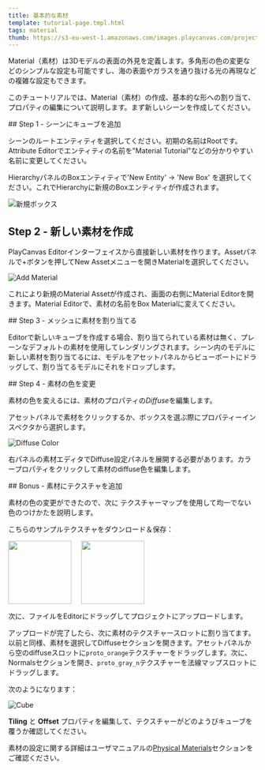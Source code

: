 ```yaml
---
title: 基本的な素材
template: tutorial-page.tmpl.html
tags: material
thumb: https://s3-eu-west-1.amazonaws.com/images.playcanvas.com/projects/12/186/KM6GIE-image-75.jpg
---
```


Material（素材）は3Dモデルの表面の外見を定義します。多角形の色の変更などのシンプルな設定も可能ですし、海の表面やガラスを通り抜ける光の再現などの複雑な設定もできます。

このチュートリアルでは、Material（素材）の作成、基本的な形への割り当て、プロパティの編集について説明します。まず新しいシーンを作成してください。

## Step 1 - シーンにキューブを追加

シーンのルートエンティティを選択してください。初期の名前はRootです。Attribute Editorでエンティティの名前を"Material Tutorial"などの分かりやすい名前に変更してください。

HierarchyパネルのBoxエンティティで'New Entity' -> 'New Box' を選択してください。これでHierarchyに新規のBoxエンティティが作成されます。

![新規ボックス][1]

## Step 2 - 新しい素材を作成

PlayCanvas Editorインターフェイスから直接新しい素材を作ります。Assetパネルで+ボタンを押してNew Assetメニューを開きMaterialを選択してください。

![Add Material][2]

これにより新規のMaterial Assetが作成され、画面の右側にMaterial Editorを開きます。Material Editorで、素材の名前をBox Materialに変えてください。

## Step 3 - メッシュに素材を割り当てる

Editorで新しいキューブを作成する場合、割り当てられている素材は無く、プレーンなデフォルトの素材を使用してレンダリングされます。シーン内のモデルに新しい素材を割り当てるには、モデルをアセットパネルからビューポートにドラッグして、割り当てるモデルにそれをドロップします。

## Step 4 - 素材の色を変更

素材の色を変えるには、素材のプロパティの*Diffuse*を編集します。

アセットパネルで素材をクリックするか、ボックスを選ぶ際にプロパティーインスペクタから選択します。

![Diffuse Color][4]

右パネルの素材エディタでDiffuse設定パネルを展開する必要があります。カラープロパティをクリックして素材のdiffuse色を編集します。

## Bonus - 素材にテクスチャを追加

素材の色の変更ができたので、次に テクスチャーマップを使用して均一でない色のつけかたを説明します。

こちらのサンプルテクスチャをダウンロード＆保存：

<a href="/downloads/proto_orange.png"><img style="float:left;" src="/downloads/proto_orange.png" width="128px"/></a>
<a href="/downloads/proto_gray_n.png"><img style="padding-left: 20px; margin: 0px" src="/downloads/proto_gray_n.png" width="128px"/></a>

次に、ファイルをEditorにドラッグしてプロジェクトにアップロードします。

アップロードが完了したら、次に素材のテクスチャースロットに割り当てます。以前と同様、素材を選択してDiffuseセクションを開きます。アセットパネルから空のdiffuseスロットに`proto_orange`テクスチャーをドラッグします。次に、Normalsセクションを開き、`proto_gray_n`テクスチャーを法線マップスロットにドラッグします。

次のようになります：

![Cube][5]

**Tiling** と **Offset** プロパティを編集して、テクスチャーがどのようびキューブを覆うか確認してください。

素材の設定に関する詳細はユーザマニュアルの[Physical Materials][6]セクションをご確認ください。

[1]: /images/tutorials/beginner/basic-materials/new-box.jpg
[2]: /images/tutorials/beginner/basic-materials/new-material.jpg
[3]: /images/tutorials/beginner/basic-materials/box-material.jpg
[4]: /images/tutorials/beginner/basic-materials/diffuse-panel.jpg
[5]: /images/tutorials/beginner/basic-materials/diffuse_normal_cube.jpg
[6]: /user-manual/graphics/physical-rendering/physical-materials/

